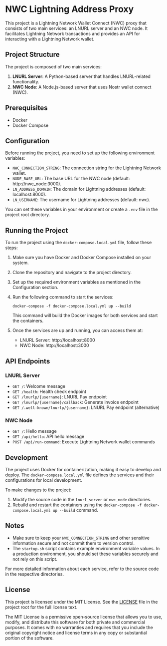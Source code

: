 # NWC Lightning Address Proxy

This project is a Lightning Network Wallet Connect (NWC) proxy that consists of two main services: an LNURL server and an NWC node. It facilitates Lightning Network transactions and provides an API for interacting with a Lightning Network wallet.

## Project Structure

The project is composed of two main services:

1. **LNURL Server**: A Python-based server that handles LNURL-related functionality.
2. **NWC Node**: A Node.js-based server that uses Nostr wallet connect (NWC).

## Prerequisites

- Docker
- Docker Compose

## Configuration

Before running the project, you need to set up the following environment variables:

- `NWC_CONNECTION_STRING`: The connection string for the Lightning Network wallet.
- `NODE_BASE_URL`: The base URL for the NWC node (default: http://nwc_node:3000).
- `LN_ADDRESS_DOMAIN`: The domain for Lightning addresses (default: localhost:8000).
- `LN_USERNAME`: The username for Lightning addresses (default: nwc).

You can set these variables in your environment or create a `.env` file in the project root directory.

## Running the Project

To run the project using the `docker-compose.local.yml` file, follow these steps:

1. Make sure you have Docker and Docker Compose installed on your system.

2. Clone the repository and navigate to the project directory.

3. Set up the required environment variables as mentioned in the Configuration section.

4. Run the following command to start the services:

   ```
   docker-compose -f docker-compose.local.yml up --build
   ```

   This command will build the Docker images for both services and start the containers.

5. Once the services are up and running, you can access them at:
   - LNURL Server: http://localhost:8000
   - NWC Node: http://localhost:3000

## API Endpoints

### LNURL Server

- `GET /`: Welcome message
- `GET /health`: Health check endpoint
- `GET /lnurlp/{username}`: LNURL Pay endpoint
- `GET /lnurlp/{username}/callback`: Generate invoice endpoint
- `GET /.well-known/lnurlp/{username}`: LNURL Pay endpoint (alternative)

### NWC Node

- `GET /`: Hello message
- `GET /api/hello`: API hello message
- `POST /api/run-command`: Execute Lightning Network wallet commands

## Development

The project uses Docker for containerization, making it easy to develop and deploy. The `docker-compose.local.yml` file defines the services and their configurations for local development.

To make changes to the project:

1. Modify the source code in the `lnurl_server` or `nwc_node` directories.
2. Rebuild and restart the containers using the `docker-compose -f docker-compose.local.yml up --build` command.

## Notes

- Make sure to keep your `NWC_CONNECTION_STRING` and other sensitive information secure and not commit them to version control.
- The `startup.sh` script contains example environment variable values. In a production environment, you should set these variables securely and not rely on this script.

For more detailed information about each service, refer to the source code in the respective directories.

## License

This project is licensed under the MIT License. See the [LICENSE](LICENSE) file in the project root for the full license text.

The MIT License is a permissive open-source license that allows you to use, modify, and distribute this software for both private and commercial purposes. It comes with no warranties and requires that you include the original copyright notice and license terms in any copy or substantial portion of the software.
